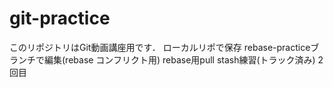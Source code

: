 # git-practice
このリポジトリはGit動画講座用です．
ローカルリポで保存
rebase-practiceブランチで編集(rebase コンフリクト用)
rebase用pull
stash練習(トラック済み)
2回目
